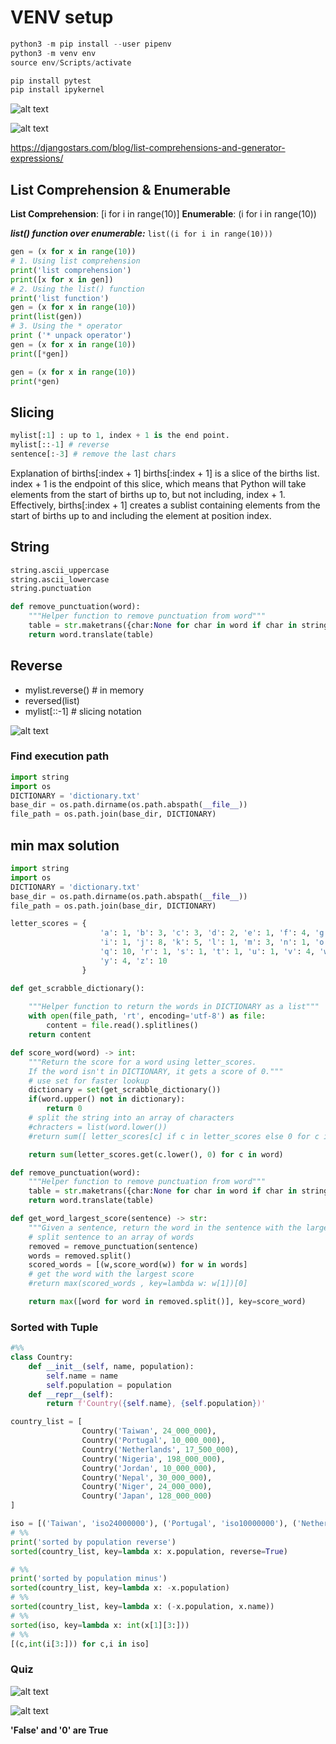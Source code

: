 
# VENV setup

```python
python3 -m pip install --user pipenv
python3 -m venv env
source env/Scripts/activate

pip install pytest
pip install ipykernel
```

![alt text](image.png)

![alt text](image-1.png)

https://djangostars.com/blog/list-comprehensions-and-generator-expressions/


## List Comprehension & Enumerable
**List Comprehension**: [i for i in range(10)]
**Enumerable**: (i for i in range(10))

***list() function over enumerable:***
``list((i for i in range(10)))``

```python
gen = (x for x in range(10))
# 1. Using list comprehension
print('list comprehension')
print([x for x in gen])
# 2. Using the list() function
print('list function')
gen = (x for x in range(10))
print(list(gen))
# 3. Using the * operator
print ('* unpack operator')
gen = (x for x in range(10))
print([*gen])

gen = (x for x in range(10))
print(*gen)
```

## Slicing
```python
mylist[:1] : up to 1, index + 1 is the end point.
mylist[::-1] # reverse
sentence[:-3] # remove the last chars
```

Explanation of births[:index + 1]
births[:index + 1] is a slice of the births list.
index + 1 is the endpoint of this slice, which means that Python will take elements from the start of births up to, but not including, index + 1.
Effectively, births[:index + 1] creates a sublist containing elements from the start of births up to and including the element at position index.

## String
```python
string.ascii_uppercase
string.ascii_lowercase
string.punctuation

def remove_punctuation(word):
    """Helper function to remove punctuation from word"""
    table = str.maketrans({char:None for char in word if char in string.punctuation})
    return word.translate(table)
```

## Reverse
- mylist.reverse() # in memory
- reversed(list)
- mylist[::-1] # slicing notation

![alt text](image-2.png)

### Find execution path
```python
import string
import os
DICTIONARY = 'dictionary.txt'
base_dir = os.path.dirname(os.path.abspath(__file__))
file_path = os.path.join(base_dir, DICTIONARY)
```

## min max solution
```python
import string
import os
DICTIONARY = 'dictionary.txt'
base_dir = os.path.dirname(os.path.abspath(__file__))
file_path = os.path.join(base_dir, DICTIONARY)

letter_scores = {
                    'a': 1, 'b': 3, 'c': 3, 'd': 2, 'e': 1, 'f': 4, 'g': 2, 'h': 4, 
                    'i': 1, 'j': 8, 'k': 5, 'l': 1, 'm': 3, 'n': 1, 'o': 1, 'p': 3, 
                    'q': 10, 'r': 1, 's': 1, 't': 1, 'u': 1, 'v': 4, 'w': 4, 'x': 8, 
                    'y': 4, 'z': 10
                }

def get_scrabble_dictionary():
    
    """Helper function to return the words in DICTIONARY as a list"""
    with open(file_path, 'rt', encoding='utf-8') as file:
        content = file.read().splitlines()
    return content

def score_word(word) -> int:
    """Return the score for a word using letter_scores.
    If the word isn't in DICTIONARY, it gets a score of 0.""" 
    # use set for faster lookup
    dictionary = set(get_scrabble_dictionary())
    if(word.upper() not in dictionary):
        return 0
    # split the string into an array of characters
    #chracters = list(word.lower())
    #return sum([ letter_scores[c] if c in letter_scores else 0 for c in chracters])

    return sum(letter_scores.get(c.lower(), 0) for c in word)

def remove_punctuation(word):
    """Helper function to remove punctuation from word"""
    table = str.maketrans({char:None for char in word if char in string.punctuation})
    return word.translate(table)

def get_word_largest_score(sentence) -> str:
    """Given a sentence, return the word in the sentence with the largest score."""
    # split sentence to an array of words
    removed = remove_punctuation(sentence)
    words = removed.split()
    scored_words = [(w,score_word(w)) for w in words]
    # get the word with the largest score
    #return max(scored_words , key=lambda w: w[1])[0]

    return max([word for word in removed.split()], key=score_word)
```

### Sorted with Tuple
```python
#%%
class Country:
    def __init__(self, name, population):
        self.name = name
        self.population = population    
    def __repr__(self):
        return f'Country({self.name}, {self.population})'

country_list = [
                Country('Taiwan', 24_000_000),
                Country('Portugal', 10_000_000), 
                Country('Netherlands', 17_500_000), 
                Country('Nigeria', 198_000_000), 
                Country('Jordan', 10_000_000), 
                Country('Nepal', 30_000_000), 
                Country('Niger', 24_000_000), 
                Country('Japan', 128_000_000)
]

iso = [('Taiwan', 'iso24000000'), ('Portugal', 'iso10000000'), ('Netherlands', 'iso17500000'), ('Nigeria', 'iso198000000'), ('Jordan', 'iso10000000'), ('Nepal', 'iso30000000'), ('Niger', 'iso24000000'), ('Japan', 'iso128000000')]
# %%
print('sorted by population reverse')
sorted(country_list, key=lambda x: x.population, reverse=True)

# %%
print('sorted by population minus')
sorted(country_list, key=lambda x: -x.population)
# %%
sorted(country_list, key=lambda x: (-x.population, x.name))
# %%
sorted(iso, key=lambda x: int(x[1][3:]))
# %%
[(c,int(i[3:])) for c,i in iso]
```

### Quiz
![alt text](image-3.png)

![alt text](image-4.png)

**'False' and '0' are True**